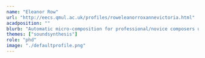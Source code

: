 ```yaml
---
name: "Eleanor Row"
url: "http://eecs.qmul.ac.uk/profiles/roweleanorroxannevictoria.html"
acadposition: ""
blurb: "Automatic micro-composition for professional/novice composers using generative models as creativity support tools"
themes: ["soundsynthesis"]
role: "phd"
image: "./defaultprofile.png"
---
```

